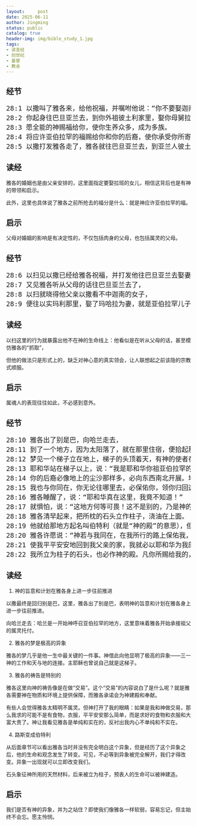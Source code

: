 ```yaml
---
layout:     post
date: 2025-06-11
author: Jingming
status: public
catalog: true
header-img: img/bible_study_1.jpg
tags:
- 读圣经
- 创世纪
- 基督
- 教会
---
```


## 经节
<pre style="font-size: 18px;">
28:1 以撒叫了雅各来，给他祝福，并嘱咐他说：“你不要娶迦南的女子为妻。
28:2 你起身往巴旦亚兰去，到你外祖彼土利家里，娶你母舅拉班的女儿为妻。
28:3 愿全能的神赐福给你，使你生养众多，成为多族。
28:4 将应许亚伯拉罕的福赐给你和你的后裔，使你承受你所寄居的地为业，就是神赐给亚伯拉罕的地。”
28:5 以撒打发雅各走了，雅各就往巴旦亚兰去，到亚兰人彼土利的儿子拉班那里。拉班是雅各和以扫的母亲利百加的哥哥。
</pre>

## 读经

雅各的婚姻也是由父亲安排的，这里面指定要娶拉班的女儿，相信这背后也是有神的带领和启示。

此外，这里也具体说了雅各之前所抢去的福分是什么：就是神应许亚伯拉罕的福。

## 启示

父母对婚姻的影响是有决定性的，不仅包括肉身的父母，也包括属灵的父母。

## 经节
<pre style="font-size: 18px;">
28:6 以扫见以撒已经给雅各祝福，并打发他往巴旦亚兰去娶妻，且嘱咐他说：“不要娶迦南的女子为妻。”
28:7 又见雅各听从父母的话往巴旦亚兰去了，
28:8 以扫就晓得他父亲以撒看不中迦南的女子，
28:9 便往以实玛利那里，娶了玛哈拉为妻，就是亚伯拉罕儿子以实玛利的女儿，尼拜约的妹子。
</pre>

## 读经

以扫这里的行为就暴露出他不在神的生命线上：他看似是在听从父母的话，甚至模仿雅各的“抓取”，

但他的做法只是形式上的，缺乏对神心意的真实领会，让人联想起之前该隐的宗教式顺服。

## 启示

属魂人的表现往往如此，不必感到意外。

## 经节
<pre style="font-size: 18px;">
28:10 雅各出了别是巴，向哈兰走去，
28:11 到了一个地方，因为太阳落了，就在那里住宿，便拾起那地方的一块石头枕在头下，在那里躺卧睡了。
28:12 梦见一个梯子立在地上，梯子的头顶着天，有神的使者在梯子上，上去下来。
28:13 耶和华站在梯子以上，说：“我是耶和华你祖亚伯拉罕的神，也是以撒的神。我要将你现在所躺卧之地赐给你和你的后裔。
28:14 你的后裔必像地上的尘沙那样多，必向东西南北开展。地上万族必因你和你的后裔得福。
28:15 我也与你同在，你无论往哪里去，必保佑你，领你归回这地，总不离弃你，直到我成全了向你所应许的。”
28:16 雅各睡醒了，说：“耶和华真在这里，我竟不知道！”
28:17 就惧怕，说：“这地方何等可畏！这不是别的，乃是神的殿，也是天的门。”
28:18 雅各清早起来，把所枕的石头立作柱子，浇油在上面。
28:19 他就给那地方起名叫伯特利（就是“神的殿”的意思），但那地方起先名叫路斯。
28:20 雅各许愿说：“神若与我同在，在我所行的路上保佑我，又给我食物吃，衣服穿，
28:21 使我平平安安地回到我父亲的家，我就必以耶和华为我的神。
28:22 我所立为柱子的石头，也必作神的殿。凡你所赐给我的，我必将十分之一献给你。”
</pre>

## 读经

1. 神的旨意和计划在雅各身上进一步往前推进

以撒最终是回归别是巴，这里，雅各出了别是巴，表明神的旨意和计划在雅各身上进一步往前推进。

向哈兰走去：哈兰是一开始神呼召亚伯拉罕的地方，这里意味着雅各开始承接祖父的属灵托付。

2. 雅各的梦是极高的异象

雅各的梦几乎是他一生中最关键的一件事。神借此向他显明了极高的异象——三一神的工作和天与地的连接。主耶稣也曾说自己就是这梯子。

3. 雅各的祷告是特别的

雅各这里向神的祷告像是在做“交易”。这个“交易”的内容说白了是什么呢？就是雅各需要神在物质和环境上提供保障，而雅各承诺会为神建殿和奉献。

有些人会觉得雅各太精明不属灵。但神打开了我的眼睛：如果是我和神做交易，那么我求的可能不是有食物，衣服，平平安安那么简单，而是求好的食物和衣服和大富大贵了。神让我看见雅各是单纯和实在的，反衬出我内心不单纯和不实在。

4. 路斯变成伯特利

从后面章节可以看出雅各当时并没有完全明白这个异象，但是经历了这个异象之后，他的生命和观念发生了转变。可见，不必等到异象被完全解开，我们才得改变。异象一出现就可以立即改变我们。

石头象征神所用的天然材料，后来被立为柱子，预表人的生命可以被神建造。

## 启示

我们是否有神的异象，并为之站住？即使我们像雅各一样软弱，容易忘记，但主始终不会忘。愿主怜悯。

